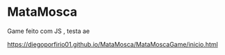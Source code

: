 # MataMosca
Game feito com JS , testa ae

https://diegoporfirio01.github.io/MataMosca/MataMoscaGame/inicio.html
